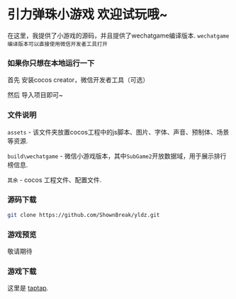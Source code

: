 # 引力弹珠小游戏 欢迎试玩哦~

在这里，我提供了小游戏的源码，并且提供了wechatgame编译版本.
`wechatgame编译版本可以直接使用微信开发者工具打开`

### 如果你只想在本地运行一下

首先 安装cocos creator，微信开发者工具（可选）

然后 导入项目即可~

### 文件说明

`assets` - 该文件夹放置cocos工程中的js脚本、图片、字体、声音、预制体、场景等资源.

`build\wechatgame` - 微信小游戏版本，其中`SubGame2`开放数据域，用于展示排行榜信息.

`其余` - cocos 工程文件、配置文件.

### 源码下载
```bash
git clone https://github.com/ShownBreak/yldz.git
```
### 游戏预览
敬请期待

### 游戏下载

这里是 [taptap](https://www.taptap.com/app/155417).


